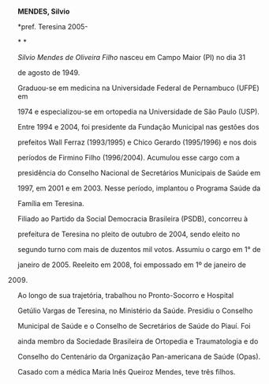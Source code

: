 **MENDES, Silvio**



\*pref. Teresina 2005-



* *



*Silvio Mendes de Oliveira Filho* nasceu em Campo Maior (PI) no dia 31

de agosto de 1949.



Graduou-se em medicina na Universidade Federal de Pernambuco (UFPE) em

1974 e especializou-se em ortopedia na Universidade de São Paulo (USP).



Entre 1994 e 2004, foi presidente da Fundação Municipal nas gestões dos

prefeitos Wall Ferraz (1993/1995) e Chico Gerardo (1995/1996) e nos dois

períodos de Firmino Filho (1996/2004). Acumulou esse cargo com a

presidência do Conselho Nacional de Secretários Municipais de Saúde em

1997, em 2001 e em 2003. Nesse período, implantou o Programa Saúde da

Família em Teresina.



Filiado ao Partido da Social Democracia Brasileira (PSDB), concorreu à

prefeitura de Teresina no pleito de outubro de 2004, sendo eleito no

segundo turno com mais de duzentos mil votos. Assumiu o cargo em 1° de

janeiro de 2005. Reeleito em 2008, foi empossado em 1º de janeiro de

2009.



Ao longo de sua trajetória, trabalhou no Pronto-Socorro e Hospital

Getúlio Vargas de Teresina, no Ministério da Saúde. Presidiu o Conselho

Municipal de Saúde e o Conselho de Secretários de Saúde do Piauí. Foi

ainda membro da Sociedade Brasileira de Ortopedia e Traumatologia e do

Conselho do Centenário da Organização Pan-americana de Saúde (Opas).



Casado com a médica Maria Inês Queiroz Mendes, teve três filhos. 



 



